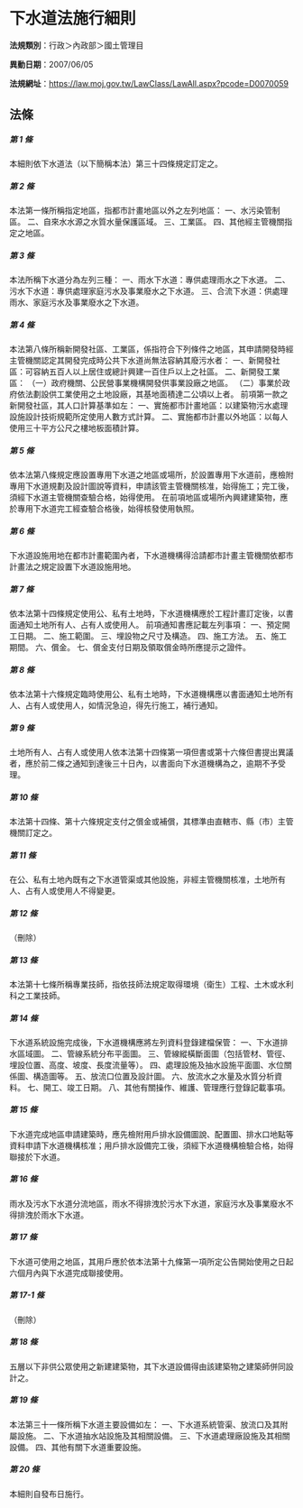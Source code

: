# 下水道法施行細則

**法規類別**：行政＞內政部＞國土管理目

**異動日期**：2007/06/05  

**法規網址**：https://law.moj.gov.tw/LawClass/LawAll.aspx?pcode=D0070059





## 法條
##### 第 1 條
本細則依下水道法（以下簡稱本法）第三十四條規定訂定之。

##### 第 2 條
本法第一條所稱指定地區，指都市計畫地區以外之左列地區：
一、水污染管制區。
二、自來水水源之水質水量保護區域。
三、工業區。
四、其他經主管機關指定之地區。

##### 第 3 條
本法所稱下水道分為左列三種：
一、雨水下水道：專供處理雨水之下水道。
二、污水下水道：專供處理家庭污水及事業廢水之下水道。
三、合流下水道：供處理雨水、家庭污水及事業廢水之下水道。

##### 第 4 條
本法第八條所稱新開發社區、工業區，係指符合下列條件之地區，其申請開發時經主管機關認定其開發完成時公共下水道尚無法容納其廢污水者：
一、新開發社區：可容納五百人以上居住或總計興建一百住戶以上之社區。
二、新開發工業區：
（一）政府機關、公民營事業機構開發供事業設廠之地區。
（二）事業於政府依法劃設供工業使用之土地設廠，其基地面積達二公頃以上者。
前項第一款之新開發社區，其人口計算基準如左：
一、實施都市計畫地區：以建築物污水處理設施設計技術規範所定使用人數方式計算。
二、實施都市計畫以外地區：以每人使用三十平方公尺之樓地板面積計算。

##### 第 5 條
依本法第八條規定應設置專用下水道之地區或場所，於設置專用下水道前，應檢附專用下水道規劃及設計圖說等資料，申請該管主管機關核准，始得施工；完工後，須經下水道主管機關查驗合格，始得使用。
在前項地區或場所內興建建築物，應於專用下水道完工經查驗合格後，始得核發使用執照。

##### 第 6 條
下水道設施用地在都市計畫範圍內者，下水道機構得洽請都市計畫主管機關依都市計畫法之規定設置下水道設施用地。

##### 第 7 條
依本法第十四條規定使用公、私有土地時，下水道機構應於工程計畫訂定後，以書面通知土地所有人、占有人或使用人。
前項通知書應記載左列事項：
一、預定開工日期。
二、施工範圍。
三、埋設物之尺寸及構造。
四、施工方法。
五、施工期間。
六、償金。
七、償金支付日期及領取償金時所應提示之證件。

##### 第 8 條
依本法第十六條規定臨時使用公、私有土地時，下水道機構應以書面通知土地所有人、占有人或使用人，如情況急迫，得先行施工，補行通知。

##### 第 9 條
土地所有人、占有人或使用人依本法第十四條第一項但書或第十六條但書提出異議者，應於前二條之通知到達後三十日內，以書面向下水道機構為之，逾期不予受理。

##### 第 10 條
本法第十四條、第十六條規定支付之償金或補償，其標準由直轄市、縣（市）主管機關訂定之。

##### 第 11 條
在公、私有土地內既有之下水道管渠或其他設施，非經主管機關核准，土地所有人、占有人或使用人不得變更。

##### 第 12 條
（刪除）

##### 第 13 條
本法第十七條所稱專業技師，指依技師法規定取得環境（衛生）工程、土木或水利科之工業技師。

##### 第 14 條
下水道系統設施完成後，下水道機構應將左列資料登錄建檔保管：
一、下水道排水區域圖。
二、管線系統分布平面圖。
三、管線縱橫斷面圖（包括管材、管徑、埋設位置、高度、坡度、長度流量等）。
四、處理設施及抽水設施平面圖、水位關係圖、構造圖等。
五、放流口位置及設計圖。
六、放流水之水量及水質分析資料。
七、開工、竣工日期。
八、其他有關操作、維護、管理應行登錄記載事項。

##### 第 15 條
下水道完成地區申請建築時，應先檢附用戶排水設備圖說、配置圖、排水口地點等資料申請下水道機構核准；用戶排水設備完工後，須經下水道機構檢驗合格，始得聯接於下水道。

##### 第 16 條
雨水及污水下水道分流地區，雨水不得排洩於污水下水道，家庭污水及事業廢水不得排洩於雨水下水道。

##### 第 17 條
下水道可使用之地區，其用戶應於依本法第十九條第一項所定公告開始使用之日起六個月內與下水道完成聯接使用。

##### 第 17-1 條
（刪除）

##### 第 18 條
五層以下非供公眾使用之新建建築物，其下水道設備得由該建築物之建築師併同設計之。

##### 第 19 條
本法第三十一條所稱下水道主要設備如左：
一、下水道系統管渠、放流口及其附屬設施。
二、下水道抽水站設施及其相關設備。
三、下水道處理廠設施及其相關設備。
四、其他有關下水道重要設施。

##### 第 20 條
本細則自發布日施行。


